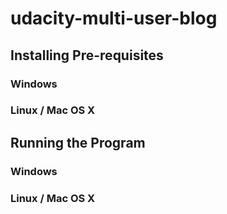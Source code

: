 # udacity-multi-user-blog

## Installing Pre-requisites

### Windows

### Linux / Mac OS X

## Running the Program

### Windows

### Linux / Mac OS X
